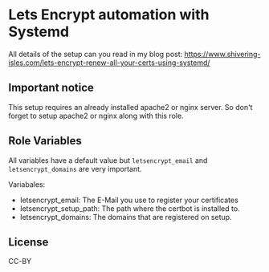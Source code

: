 Lets Encrypt automation with Systemd
=========

All details of the setup can you read in my blog post:
https://www.shivering-isles.com/lets-encrypt-renew-all-your-certs-using-systemd/

Important notice
----------------

This setup requires an already installed apache2 or nginx server.
So don't forget to setup apache2 or nginx along with this role.

Role Variables
--------------

All variables have a default value but `letsencrypt_email` and `letsencrypt_domains` are very important.

Variabales:
* letsencrypt_email: The E-Mail you use to register your certificates
* letsencrypt_setup_path: The path where the certbot is installed to.
* letsencrypt_domains: The domains that are registered on setup.

License
-------

CC-BY
